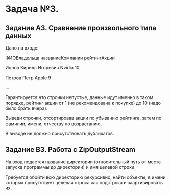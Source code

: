 # Задача №3.
## Задание A3. Сравнение произвольного типа данных

Дано на входе:

ФИОВладельца названиеКомпании рейтингАкции

Ионов Кирилл Игоревич Nvidia 10

Петров Петр Apple 9

...

Гарантируется что строчки непустые, данные идут именно в таком порядке, рейтинг акции от 1 (не рекомендована к покупке) до 10 (надо было брать вчера).

Выведи строчки, отсортировав акции по убыванию рейтинга, затем по фамилии, имени, отчеству по возрастанию.

В выводе не должно присутствовать дубликатов.

## Задание B3. Работа с ZipOutputStream 

На вход подается название директории (относительный путь от места запуска программы до директории) и имя целевой строки. 

Требуется обойти всю директорию рекурсивно, найти объекты, в имени которых присутствует целевая строка как подстрока и заархивировать их.